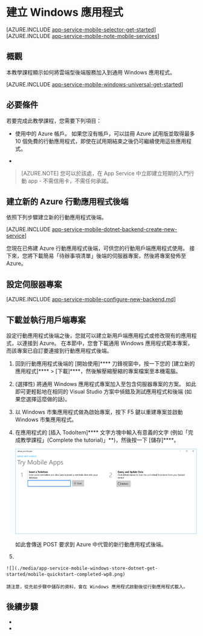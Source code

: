 <properties
    pageTitle="在 Azure App Service Mobile Apps 上建立 Windows Runtime 8.1 通用應用程式 | Microsoft Azure"
    description="遵循此教學課程，可開始使用 Azure 行動應用程式後端進行 C#、Visual Basic 或 JavaScript 的 Windows 市集開發。"
    services="app-service\mobile"
    documentationCenter="windows"
    authors="ggailey777"
    manager="dwrede"
    editor=""/> 

<tags
    ms.service="app-service-mobile"
    ms.workload="mobile"
    ms.tgt_pltfrm="mobile-windows"
    ms.devlang="dotnet"
    ms.topic="hero-article"
    ms.date="11/16/2015"
    ms.author="glenga"/>


# 建立 Windows 應用程式

[AZURE.INCLUDE [app-service-mobile-selector-get-started](../../includes/app-service-mobile-selector-get-started.md)]
&nbsp;
[AZURE.INCLUDE [app-service-mobile-note-mobile-services](../../includes/app-service-mobile-note-mobile-services.md)]

## 概觀

本教學課程顯示如何將雲端型後端服務加入到通用 Windows 應用程式。

[AZURE.INCLUDE [app-service-mobile-windows-universal-get-started](../../includes/app-service-mobile-windows-universal-get-started.md)]

## 必要條件

若要完成此教學課程，您需要下列項目：

* 使用中的 Azure 帳戶。 如果您沒有帳戶，可以註冊 Azure 試用版並取得最多 10 個免費的行動應用程式，即使在試用期結束之後仍可繼續使用這些應用程式。

* 

>[AZURE.NOTE] 您可以於該處，在 App Service 中立即建立短期的入門行動 app - 不需信用卡，不需任何承諾。

## 建立新的 Azure 行動應用程式後端

依照下列步驟建立新的行動應用程式後端。

[AZURE.INCLUDE [app-service-mobile-dotnet-backend-create-new-service](../../includes/app-service-mobile-dotnet-backend-create-new-service.md)]

您現在已佈建 Azure 行動應用程式後端，可供您的行動用戶端應用程式使用。 接下來，您將下載簡易「待辦事項清單」後端的伺服器專案，然後將專案發佈至 Azure。

## 設定伺服器專案

[AZURE.INCLUDE [app-service-mobile-configure-new-backend.md](../../includes/app-service-mobile-configure-new-backend.md)]

## 下載並執行用戶端專案

設定行動應用程式後端之後，您就可以建立新用戶端應用程式或修改現有的應用程式，以連接到 Azure。 在本節中，您會下載通用 Windows 應用程式範本專案，而該專案已自訂要連接到行動應用程式後端。

1. 回到行動應用程式後端的 [開始使用]**** 刀鋒視窗中，按一下您的 [建立新的應用程式]**** > [下載]****，然後解壓縮壓縮的專案檔案至本機電腦。

3. (選擇性) 將通用 Windows 應用程式專案加入至包含伺服器專案的方案。 如此即可更輕鬆地在相同的 Visual Studio 方案中偵錯及測試應用程式和後端 (如果您選擇這麼做的話)。

4. 以 Windows 市集應用程式做為啟始專案，按下 F5 鍵以重建專案並啟動 Windows 市集應用程式。

5. 在應用程式的 [插入 TodoItem]**** 文字方塊中輸入有意義的文字 (例如「完成教學課程」(Complete the tutorial)」**)，然後按一下 [儲存]****。

    ![](./media/app-service-mobile-windows-store-dotnet-get-started/mobile-quickstart-startup.png)

    如此會傳送 POST 要求到 Azure 中代管的新行動應用程式後端。

6. 

    ![](./media/app-service-mobile-windows-store-dotnet-get-started/mobile-quickstart-completed-wp8.png)

    請注意，從先前步驟中儲存的資料，會在 Windows 應用程式啟動後從行動應用程式載入。

## 後續步驟

* 


* 






[mobile app sdk]: http://go.microsoft.com/fwlink/?LinkId=257545 
[azure portal]: https://portal.azure.com/ 
[visual studio community 2013]: https://go.microsoft.com/fwLink/p/?LinkID=534203 

